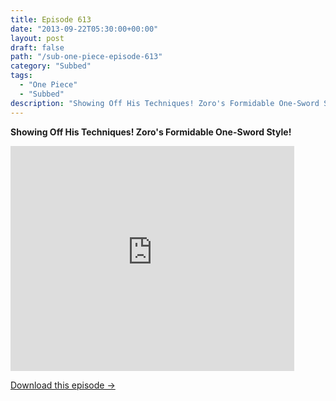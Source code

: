 ```yaml
---
title: Episode 613
date: "2013-09-22T05:30:00+00:00"
layout: post
draft: false
path: "/sub-one-piece-episode-613"
category: "Subbed"
tags:
  - "One Piece"
  - "Subbed"
description: "Showing Off His Techniques! Zoro's Formidable One-Sword Style!"
---
```


**Showing Off His Techniques! Zoro's Formidable One-Sword Style!**

<iframe width="640" height="360" src="https://www.rapidvideo.com/e/G6FRPFTUK6" frameborder="0" marginwidth=0 marginheight=0 scrolling=no allowfullscreen style="max-width:90%;"></iframe>

<a href="http://ouo.io/qs/eCodkFEQ?s=https://www.rapidvideo.com/d/G6FRPFTUK6" class="styled_a">Download this episode →</a>

